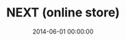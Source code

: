 ---
layout: post
title:  NEXT (online store)
featured-image: /images/post-thumbs/nextstore.png
date:   2014-06-01 00:00:00
categories: portfolio
---